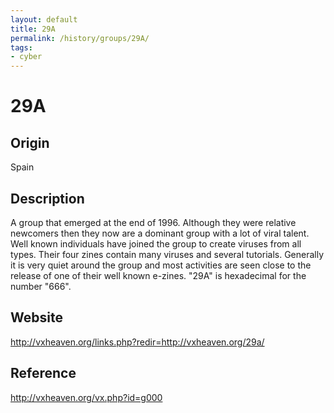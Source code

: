 ```yaml
---
layout: default
title: 29A
permalink: /history/groups/29A/
tags:
- cyber
---
```


29A
===

Origin
------
Spain

Description
-----------
A group that emerged at the end of 1996. Although they were relative newcomers then they now are a dominant group with a lot of viral talent. Well known individuals have joined the group to create viruses from all types. Their four zines contain many viruses and several tutorials. Generally it is very quiet around the group and most activities are seen close to the release of one of their well known e-zines. "29A" is hexadecimal for the number "666".

Website
-------
http://vxheaven.org/links.php?redir=http://vxheaven.org/29a/

Reference
---------
http://vxheaven.org/vx.php?id=g000
